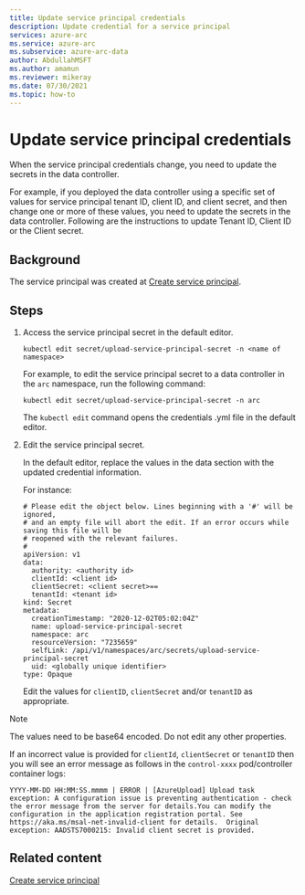 ```yaml
---
title: Update service principal credentials
description: Update credential for a service principal
services: azure-arc
ms.service: azure-arc
ms.subservice: azure-arc-data
author: AbdullahMSFT
ms.author: amamun
ms.reviewer: mikeray
ms.date: 07/30/2021
ms.topic: how-to
---
```


# Update service principal credentials

When the service principal credentials change, you need to update the secrets in the data controller.

For example, if you deployed the data controller using a specific set of values for service principal tenant ID, client ID, and client secret, and then change one or more of these values, you need to update the secrets in the data controller.  Following are the instructions to update Tenant ID, Client ID or the Client secret. 


## Background

The service principal was created at [Create service principal](upload-metrics-and-logs-to-azure-monitor.md#create-service-principal). 

## Steps

1. Access the service principal secret in the default editor.

   ```console
   kubectl edit secret/upload-service-principal-secret -n <name of namespace>
   ```

   For example, to edit the service principal secret to a data controller in the `arc` namespace, run the following command:

   ```console
   kubectl edit secret/upload-service-principal-secret -n arc
   ```

   The `kubectl edit` command opens the credentials .yml file in the default editor. 


1. Edit the service principal secret. 

   In the default editor, replace the values in the data section with the updated credential information.

   For instance:

   ```console
   # Please edit the object below. Lines beginning with a '#' will be ignored,
   # and an empty file will abort the edit. If an error occurs while saving this file will be
   # reopened with the relevant failures.
   #
   apiVersion: v1
   data:
     authority: <authority id>
     clientId: <client id>
     clientSecret: <client secret>==
     tenantId: <tenant id>
   kind: Secret
   metadata:
     creationTimestamp: "2020-12-02T05:02:04Z"
     name: upload-service-principal-secret
     namespace: arc
     resourceVersion: "7235659"
     selfLink: /api/v1/namespaces/arc/secrets/upload-service-principal-secret
     uid: <globally unique identifier>
   type: Opaque
   ```

   Edit the values for `clientID`, `clientSecret` and/or `tenantID` as appropriate. 

> [!NOTE]
>The values need to be base64 encoded. 
Do not edit any other properties.

If an incorrect value is provided for `clientId`, `clientSecret` or `tenantID` then you will see an error message as follows in the `control-xxxx` pod/controller container logs:

```output
YYYY-MM-DD HH:MM:SS.mmmm | ERROR | [AzureUpload] Upload task exception: A configuration issue is preventing authentication - check the error message from the server for details.You can modify the configuration in the application registration portal. See https://aka.ms/msal-net-invalid-client for details.  Original exception: AADSTS7000215: Invalid client secret is provided.
```



## Related content

[Create service principal](upload-metrics-and-logs-to-azure-monitor.md#create-service-principal)
